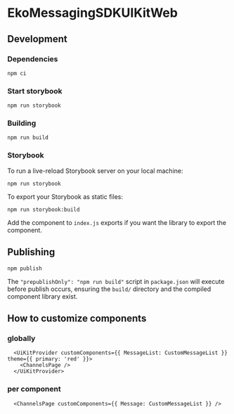 # EkoMessagingSDKUIKitWeb

## Development

### Dependencies

```
npm ci
```

### Start storybook

```
npm run storybook
```

### Building

```
npm run build
```

### Storybook

To run a live-reload Storybook server on your local machine:

```
npm run storybook
```

To export your Storybook as static files:

```
npm run storybook:build
```


Add the component to `index.js` exports if you want the library to export the component.


## Publishing

```
npm publish
```

The `"prepublishOnly": "npm run build"` script in `package.json` will execute before publish occurs, ensuring the `build/` directory and the compiled component library exist.


## How to customize components

### globally
```
  <UiKitProvider customComponents={{ MessageList: CustomMessageList }} theme={{ primary: 'red' }}>
    <ChannelsPage />
  </UiKitProvider>
```


### per component
```
  <ChannelsPage customComponents={{ Message: CustomMessageList }} />
```
